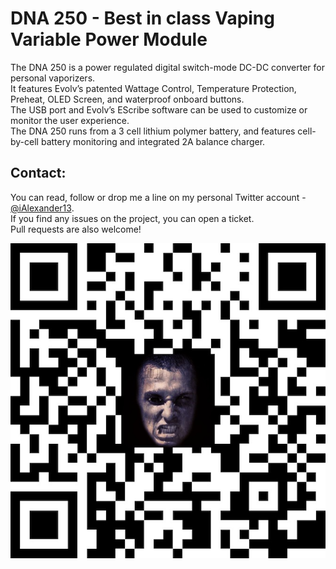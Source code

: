 # DNA 250 - Best in class Vaping Variable Power Module

The DNA 250 is a power regulated digital switch-mode DC-DC converter for personal vaporizers.  
It features Evolv’s patented Wattage Control, Temperature Protection, Preheat, OLED Screen, and waterproof onboard buttons.  
The USB port and Evolv’s EScribe software can be used to customize or monitor the user experience.  
The DNA 250 runs from a 3 cell lithium polymer battery, and features cell- by-cell battery monitoring and integrated 2A balance charger.

## <a name="contact">Contact:</a>

You can read, follow or drop me a line on my personal Twitter account - [@iAlexander13](https://twitter.com/iAlexander13).  
If you find any issues on the project, you can open a ticket.  
Pull requests are also welcome!

[![iAlexander - Нотатки громадянина України](https://raw.githubusercontent.com/iAlexander/DNA250/master/Footer.jpg)](https://twitter.com/iAlexander13)
